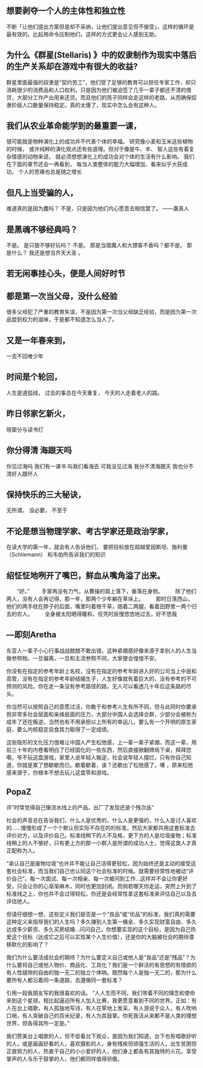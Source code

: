 ## 想要剥夺一个人的主体性和独立性
不断「让他们提出方案但是却不采纳，让他们提出意见但不接受」，这样的循环是最有效的。比起用命令压制他们，这样的方式更会让人感到无助。

## 为什么《群星(Stellaris) 》中的奴隶制作为现实中落后的生产关系却在游戏中有很大的收益?
群星里面最强的奴隶是“契约劳工”，他们受了足够的教育可以担任专家工作，却只消耗很少的消费品和人口权利，只是因为他们被迫签了几乎一辈子都还不清的借贷，大部分工作产出用来还贷。而且他们的孩子同样会走这样的老路，从而确保奴隶阶级人口数量保持稳定。真的太傻了，现实中怎么会有这种人。

## 我们从农业革命能学到的最重要一课，
很可能就是物种演化上的成功并不代表个体的幸福。
研究像小麦和玉米这些植物的时候，
或许纯粹的演化观点还有些道理。但对于像是牛、羊、
智人这些有着复杂情感的动物来说，
就必须想想演化上的成功会对个体的生活有什么影响。
我们在下面的章节还会一再看到，
每当人类整体的能力大幅增加、看来似乎大获成功，
个人的苦痛也总是随之增长

## 但凡上当受骗的人，
难道真的是因为蠢吗？
不是，只是因为他们内心愿意去相信罢了。
——蛊真人

## 是黑魂不够经典吗？
不是。
是只狼不够好玩吗？
不是。
那是当猎魔人和大镖客不香吗？都不是。
那是什么？
我还是想当齐天大圣 。

## 若无闲事挂心头，便是人间好时节

## 都是第一次当父母，没什么经验
很多父母犯了严重的教育失误，不是因为第一次当父母缺乏经验，而是因为第一次品尝到权力的滋味，于是都不知道怎么当人了。

## 又是一年春来到，
一去不回唯少年

## 时间是个轮回，
人生是道弧线，
过去的事总在今天重复，
今天的人走着老人的路。

## 昨日邻家乞新火，
晓窗分与读书灯

## 你分得清 海跟天吗
你见过海吗
我们有一课书 叫我们看海去
可我没见过海
我分不清海跟天
我也分不清好人跟坏人

## 保持快乐的三大秘诀，
无所谓，
没必要，
不至于

## 不论是想当物理学家、考古学家还是政治学家，
在读大学的第一年，就会有人告诉他们，
要把目标放在超越爱因斯坦、施利曼（Schliemann）
和韦伯所告诉我们的知识

## 绍怔怔地咧开了嘴巴，鲜血从嘴角溢了出来。
　　“好。”
　　手掌再没有力气，从曹操的肩上落下，垂落在身侧。
　　除了他们两人，没有人会再记得，那一年，那两个少年躺在草垛上。
　　那时日落西山，他们的两手枕在脖子的后面，嘴里叼着根干草，翘着二两腿，看着田野里一两个归去的农人。
　　全身被太阳晒得暖和，任凭时辰慢悠悠地过去，好不悠哉

## —即刻Aretha
东亚人一辈子小心行事战战兢兢不敢出错，这种紧绷感好像来源于拿别人的人生当做参照物。一旦偏离，一旦和主流参照不同，大家便会惶惶不安。

你没有在指定的参考年龄上名校，没有在指定的参考年龄进入好的公司当上中层和高管，没有在指定的参考年龄结婚生子，人生好像就有着巨大的、没有参考的不可预测的风险。你在走一条没有参考路径的路，无人可以看透几十年后这条路的尽头。

你当然可以按照自己的意愿过活，你敢于和参考人生有所不同，但与此同时你要承担非常多社会层面和亲缘层面的压力，大部分中国人会选择合群，少部分会被称为成年了还在叛逆。当然也有不用承担以上所有的幸运儿，要么有一个开明的原生家庭，要么内核稳定自食其力取得了一定成绩。

这些隐形的文化压力很难让中国人产生松弛感，上一辈一辈子紧绷，而这一辈，用前三十年的内卷看明白了已经固化的一些东西，然后直接掀翻牌局下桌，拜拜您嘞，爷不玩这盘游戏，家里人说年轻人叛逆，社会说年轻人摆烂，只有你自己知道，你就是累了想歇歇而已。歇着歇着，诶？还歇出了松弛感了，噢 ，原来松弛感来源于，你根本不想去玩儿这盘零和游戏。

## PopaZ
评”时常觉得自己像流水线上的产品，出厂了发现还是个残次品”

社会的声音总在告诉我们，什么人是优秀的，什么人是更强的，什么人是讨人喜欢的……慢慢形成了一个个默认但实际不存在的的标准，然后大家都共用这套标准去评价对方，以及评价自己。标准线稍下的人不及格，更下方的人是垃圾废物；标准线稍上的人不够好，只有更上方的那一小群人是所谓的成功人士，觉得这类人才真正配称为人。

“承认自己是废物垃圾”也许并不能让自己活得更轻松，因为始终还是主动的接受这套社会标准，而当我们自己也认同这个社会标准的时候。就需要经常性地被动“评价自己”，每一次面试、每一次相亲、每一次被问到工作…这样并不会让你更好受，只会让你的心渐渐麻木，同时也更加封闭。而倘若哪天你走运，突然上升到了标准线之上，你也并不会过得轻松，你还是会经常性拿这套标准来评估自己以及去评估他人。

但请仔细想一想，这些定义我们是否是一个“良品”或“优品”的标准，我们真的需要这种定义来指导我们的人生吗？多久赚到人生第一桶金、多久实现财富自由、多久达成多少薪资、多久买房结婚…问问自己，你想要实现的这个目标，是因为自己热爱这个目标（达成它之后可以实现某个人生价值），还是你的大脑被社会的期待潜移默化的影响了？

我们为什么要活成社会的期待？为什么要定义自己或他人是“良品”还是“残品”？为什么要将自己或他人物价、商品化、工具化？我们是一个鲜活的有思想的有情欲的有人性缝隙的自由的独一无二的独立个体呐。既然每个人是独一无二的，那为什么要所有人都沿着同一条道路，去遵循同一套标准？

引用一段我朋友写的我很喜欢的话。
“⼈⼈⽣⽽不同，我们带着不同的理念和使命来到这个星球。相⽐起逼迫所有⼈加⼊⽐赛，我更愿意看到不同的世界。正如：有⼈在台上唱歌，有⼈孤独地写诗，有⼈在草地上发呆，有⼈游说于众⼈，有⼈吹响⼝哨，有⼈突破⾃⼰的百⽶纪录，有⼈为其⿎掌。你死我活从来都不是⼈类的理想世界，但各得其所⼀定是。”

我们赞美台上唱歌的人，但不低看台下观众，是因为我们知道，台下也有唱歌好听的人，或是画画好看的人，喜欢摄影的人，身有残疾但顽强生活的人，出生贫困但正直努力的人，热衷于自己的小小爱好的人，他们身上都各有其独特的火花。享受掌声的人与乐于鼓掌的人，他们都同样值得骄傲。

